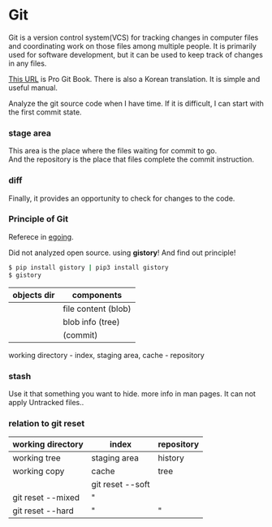 # Git

Git is a version control system(VCS) for tracking changes in computer files and coordinating work on those files among multiple people. It is primarily used for software development, but it can be used to keep track of changes in any files.

[This URL](https://git-scm.com/book/en/v2) is Pro Git Book. There is also a Korean translation. It is simple and useful manual.

Analyze the git source code when I have time. If it is difficult, I can start with the first commit state.

### stage area

This area is the place where the files waiting for commit to go.  
And the repository is the place that files complete the commit instruction.  

### diff

Finally, it provides an opportunity to check for changes to the code.

### Principle of Git 

Referece in [egoing](https://github.com/egoing/gistory).

Did not analyzed open source. using **gistory**! And find out principle!

```bash
$ pip install gistory | pip3 install gistory
$ gistory
```

| objects dir | components |
|-----|-----|
|  | file content (blob) |
|  | blob info (tree) |
|  | (commit) |

working directory - index, staging area, cache - repository

### stash

Use it that something you want to hide. more info in man pages. It can not apply Untracked files..

### relation to git reset

working directory | index | repository
----|----|----
working tree | staging area | history
working copy | cache | tree
  |  |git reset --soft
  | git reset --mixed | "  
git reset --hard | " | "

